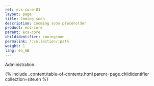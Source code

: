 ```yaml
---
ref: ecs-core-01
layout: page
title: Coming soon
description: Cooming soon placeholder
product: ecs-core
parent: ecs-core
childidentifier: comingsoon
permalink: /:collection/:path
weight: 1
lang: en_GB
---
```


Administration.

{% include _content/table-of-contents.html parent=page.childidentifier collection=site.en %}
